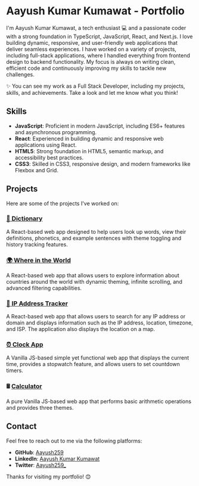 # Aayush Kumar Kumawat - Portfolio

I'm Aayush Kumar Kumawat, a tech enthusiast 💻 and a passionate coder with a strong foundation in TypeScript, JavaScript, React, and Next.js. I love building dynamic, responsive, and user-friendly web applications that deliver seamless experiences.
I have worked on a variety of projects, including full-stack applications, where I handled everything from frontend design to backend functionality. My focus is always on writing clean, efficient code and continuously improving my skills to tackle new challenges.

✨ You can see my work as a Full Stack Developer, including my projects, skills, and achievements. Take a look and let me know what you think!

## Skills

- **JavaScript**: Proficient in modern JavaScript, including ES6+ features and asynchronous programming.
- **React**: Experienced in building dynamic and responsive web applications using React.
- **HTML5**: Strong foundation in HTML5, semantic markup, and accessibility best practices.
- **CSS3**: Skilled in CSS3, responsive design, and modern frameworks like Flexbox and Grid.

## Projects

Here are some of the projects I've worked on:

### [📙 Dictionary](https://aayush259.github.io/Dictionary/)
A React-based web app designed to help users look up words, view their definitions, phonetics, and example sentences with theme toggling and history tracking features.

### [🌍 Where in the World](https://aayush259.github.io/Where-in-the-world/)
A React-based web app that allows users to explore information about countries around the world with dynamic theming, infinite scrolling, and advanced filtering capabilities.

### [📍 IP Address Tracker](https://aayush259.github.io/IP-Address-Tracker/)
A React-based web app that allows users to search for any IP address or domain and displays information such as the IP address, location, timezone, and ISP. The application also displays the location on a map.

### [⏰ Clock App](https://aayush259.github.io/Clock/)
A Vanilla JS-based simple yet functional web app that displays the current time, provides a stopwatch feature, and allows users to set countdown timers.

### 🖩 [Calculator](https://aayush259.github.io/Calculator-Challenge/)
A pure Vanilla JS-based web app that performs basic arithmetic operations and provides three themes.

## Contact

Feel free to reach out to me via the following platforms:

- **GitHub**: [Aayush259](https://github.com/Aayush259)
- **LinkedIn**: [Aayush Kumar Kumawat](https://www.linkedin.com/in/aayush-kumar-kumawat/)
- **Twitter**: [Aayush259_](https://x.com/Aayush259_)


Thanks for visiting my portfolio! 😊
